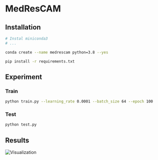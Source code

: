 # MedResCAM

## Installation

```bash
# Instal miniconda3
# ...

conda create --name medrescam python=3.8 --yes

pip install -r requirements.txt

```

## Experiment

### Train
```bash
python train.py --learning_rate 0.0001 --batch_size 64 --epoch 100
```

### Test
```bash
python test.py
```


## Results

![Visualization](./results/results.png)
